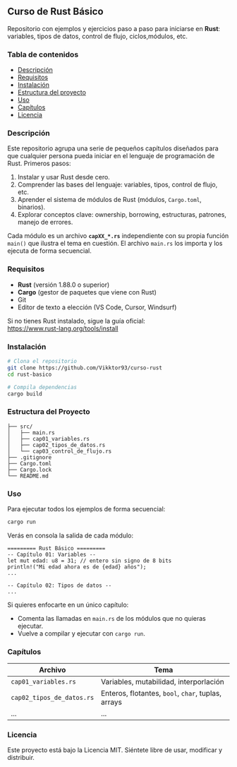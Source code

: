 ## **Curso de Rust Básico**

Repositorio con ejemplos y ejercicios paso a paso para iniciarse en **Rust**: variables, tipos de datos, control de flujo, ciclos,módulos, etc.

### Tabla de contenidos

- [Descripción](#descripción)  
- [Requisitos](#requisitos)  
- [Instalación](#instalación)  
- [Estructura del proyecto](#estructura-del-proyecto)  
- [Uso](#uso)  
- [Capítulos](#capítulos)  
- [Licencia](#licencia)  

### Descripción

Este repositorio agrupa una serie de pequeños capítulos diseñados para que cualquier persona pueda iniciar en el lenguaje de programación de Rust. Primeros pasos:

1. Instalar y usar Rust desde cero.  
2. Comprender las bases del lenguaje: variables, tipos, control de flujo, etc. 
3. Aprender el sistema de módulos de Rust (módulos, `Cargo.toml`, binarios).  
4. Explorar conceptos clave: ownership, borrowing, estructuras, patrones, manejo de errores. 

Cada módulo es un archivo **`capXX_*.rs`** independiente con su propia función `main()` que ilustra el tema en cuestión. El archivo `main.rs` los importa y los ejecuta de forma secuencial.

### Requisitos

- **Rust** (versión 1.88.0 o superior)  
- **Cargo** (gestor de paquetes que viene con Rust)  
- Git  
- Editor de texto a elección (VS Code, Cursor, Windsurf)

Si no tienes Rust instalado, sigue la guía oficial:  
<https://www.rust-lang.org/tools/install>

### Instalación

```bash
# Clona el repositorio
git clone https://github.com/Vikktor93/curso-rust
cd rust-basico

# Compila dependencias
cargo build
```

### Estructura del Proyecto

```
├── src/
│   ├── main.rs
│   ├── cap01_variables.rs
│   ├── cap02_tipos_de_datos.rs
│   └── cap03_control_de_flujo.rs
├── .gitignore
├── Cargo.toml
├── Cargo.lock
└── README.md
```

### Uso
Para ejecutar todos los ejemplos de forma secuencial:

```bash
cargo run
```
Verás en consola la salida de cada módulo:

```
========= Rust Básico =========
-- Capítulo 01: Variables --
let mut edad: u8 = 31; // entero sin signo de 8 bits
println!("Mi edad ahora es de {edad} años");
...

-- Capítulo 02: Tipos de datos --
...
```

Si quieres enfocarte en un único capítulo:

- Comenta las llamadas en `main.rs` de los módulos que no quieras ejecutar.
- Vuelve a compilar y ejecutar con `cargo run`.


### Capítulos

| Archivo                          | Tema                                               |
| -------------------------------- | ---------------------------------------------------|
| `cap01_variables.rs`             | Variables, mutabilidad, interporlación             |
| `cap02_tipos_de_datos.rs`        | Enteros, flotantes, `bool`, `char`, tuplas, arrays |
| ...                              | ...                                                |


### Licencia
Este proyecto está bajo la Licencia MIT. Siéntete libre de usar, modificar y distribuir.